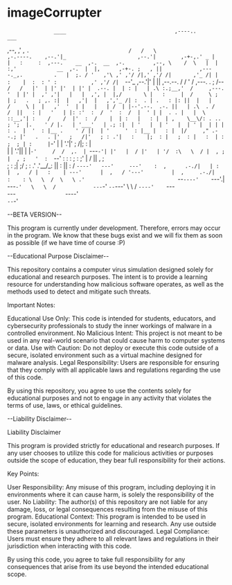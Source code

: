 # imageCorrupter
                                                                                                                                                     
                                                                                                                                                     
                   ____                                   ,----..                                                         ___                        
  ,--,           ,'  , `.                                /   /   \                                          ,-.----.    ,--.'|_                      
,--.'|        ,-+-,.' _ |                               |   :     :  ,---.    __  ,-.  __  ,-.         ,--, \    /  \   |  | :,'             __  ,-. 
|  |,      ,-+-. ;   , ||            ,----._,.          .   |  ;. / '   ,'\ ,' ,'/ /|,' ,'/ /|       ,'_ /| |   :    |  :  : ' :           ,' ,'/ /| 
`--'_     ,--.'|'   |  || ,--.--.   /   /  ' /   ,---.  .   ; /--` /   /   |'  | |' |'  | |' |  .--. |  | : |   | .\ :.;__,'  /     ,---.  '  | |' | 
,' ,'|   |   |  ,', |  |,/       \ |   :     |  /     \ ;   | ;   .   ; ,. :|  |   ,'|  |   ,','_ /| :  . | .   : |: ||  |   |     /     \ |  |   ,' 
'  | |   |   | /  | |--'.--.  .-. ||   | .\  . /    /  ||   : |   '   | |: :'  :  /  '  :  /  |  ' | |  . . |   |  \ ::__,'| :    /    /  |'  :  /   
|  | :   |   : |  | ,    \__\/: . ..   ; ';  |.    ' / |.   | '___'   | .; :|  | '   |  | '   |  | ' |  | | |   : .  |  '  : |__ .    ' / ||  | '    
'  : |__ |   : |  |/     ," .--.; |'   .   . |'   ;   /|'   ; : .'|   :    |;  : |   ;  : |   :  | : ;  ; | :     |`-'  |  | '.'|'   ;   /|;  : |    
|  | '.'||   | |`-'     /  /  ,.  | `---`-'| |'   |  / |'   | '/  :\   \  / |  , ;   |  , ;   '  :  `--'   \:   : :     ;  :    ;'   |  / ||  , ;    
;  :    ;|   ;/        ;  :   .'   \.'__/\_: ||   :    ||   :    /  `----'   ---'     ---'    :  ,      .-./|   | :     |  ,   / |   :    | ---'     
|  ,   / '---'         |  ,     .-./|   :    : \   \  /  \   \ .'                              `--`----'    `---'.|      ---`-'   \   \  /           
 ---`-'                 `--`---'     \   \  /   `----'    `---`                                               `---`                `----'            
                                      `--`-'                                                                                                         

--BETA VERSION--

This program is currently under development. Therefore, errors may occur in the program. We know that these bugs exist and we will fix them as soon as possible (if we have time of course :P)

--Educational Purpose Disclaimer--

This repository contains a computer virus simulation designed solely for educational and research purposes. The intent is to provide a learning resource for understanding how malicious software operates, as well as the methods used to detect and mitigate such threats.

Important Notes:

Educational Use Only: This code is intended for students, educators, and cybersecurity professionals to study the inner workings of malware in a controlled environment.
No Malicious Intent: This project is not meant to be used in any real-world scenario that could cause harm to computer systems or data.
Use with Caution: Do not deploy or execute this code outside of a secure, isolated environment such as a virtual machine designed for malware analysis.
Legal Responsibility: Users are responsible for ensuring that they comply with all applicable laws and regulations regarding the use of this code.

By using this repository, you agree to use the contents solely for educational purposes and not to engage in any activity that violates the terms of use, laws, or ethical guidelines.

--Liability Disclaimer--

Liability Disclaimer

This program is provided strictly for educational and research purposes. If any user chooses to utilize this code for malicious activities or purposes outside the scope of education, they bear full responsibility for their actions.

Key Points:

User Responsibility: Any misuse of this program, including deploying it in environments where it can cause harm, is solely the responsibility of the user.
No Liability: The author(s) of this repository are not liable for any damage, loss, or legal consequences resulting from the misuse of this program.
Educational Context: This program is intended to be used in secure, isolated environments for learning and research. Any use outside these parameters is unauthorized and discouraged.
Legal Compliance: Users must ensure they adhere to all relevant laws and regulations in their jurisdiction when interacting with this code.

By using this code, you agree to take full responsibility for any consequences that arise from its use beyond the intended educational scope.
